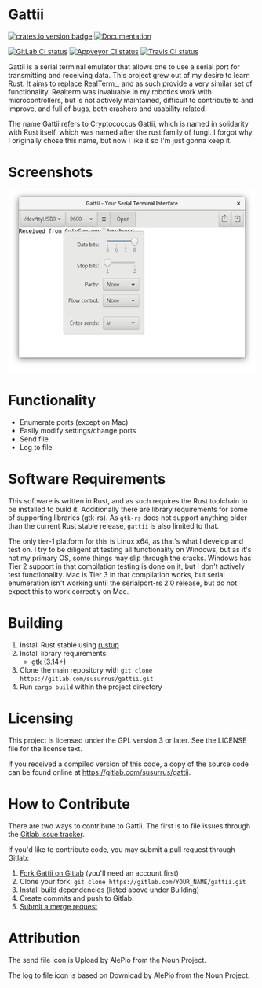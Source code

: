 Gattii
======
[![crates.io version badge](https://img.shields.io/crates/v/gattii.svg)](https://crates.io/crates/gattii)
[![Documentation](https://docs.rs/gattii/badge.svg)](https://docs.rs/crate/gattii)


[![GitLab CI status](https://gitlab.com/susurrus/gattii/badges/master/build.svg)](https://gitlab.com/susurrus/gattii/pipelines)
[![Appveyor CI status](https://ci.appveyor.com/api/projects/status/gitlab/Susurrus/gattii?svg=true&branch=master)](https://ci.appveyor.com/project/Susurrus/gattii)
[![Travis CI status](https://travis-ci.org/Susurrus/gattii.svg?branch=master)](https://travis-ci.org/Susurrus/gattii)

Gattii is a serial terminal emulator that allows one to use a serial port for transmitting and receiving data. This project grew out of my desire to learn [Rust]. It aims to replace RealTerm_, and as such provide a very similar set of functionality. Realterm was invaluable in my robotics work with microcontrollers, but is not actively maintained, difficult to contribute to and improve, and full of bugs, both crashers and usability related.

[Rust]: https://www.rust-lang.org
[Realterm]: http://realterm.sourceforge.net/

The name Gattii refers to Cryptococcus Gattii, which is named in solidarity with Rust itself, which was named after the rust family of fungi. I forgot why I originally chose this name, but now I like it so I'm just gonna keep it.

Screenshots
===========

![Screenshot of main window](screenshot.png?raw=true)

Functionality
=============

* Enumerate ports (except on Mac)
* Easily modify settings/change ports
* Send file
* Log to file

Software Requirements
=====================

This software is written in Rust, and as such requires the Rust toolchain to be installed to build it. Additionally there are library requirements for some of supporting libraries (gtk-rs). As `gtk-rs` does not support anything older than the current Rust stable release, `gattii` is also limited to that.

The only tier-1 platform for this is Linux x64, as that's what I develop and test on. I try to be diligent at testing all functionality on Windows, but as it's not my primary OS, some things may slip through the cracks. Windows has Tier 2 support in that compilation testing is done on it, but I don't actively test functionality. Mac is Tier 3 in that compilation works, but serial enumeration isn't working until the serialport-rs 2.0 release, but do not expect this to work correctly on Mac.

Building
========

1. Install Rust stable using [rustup](https://www.rustup.rs/)
2. Install library requirements:
    * [gtk (3.14+)](http://gtk-rs.org/docs-src/requirements)
3. Clone the main repository with `git clone https://gitlab.com/susurrus/gattii.git`
4. Run `cargo build` within the project directory

Licensing
=========

This project is licensed under the GPL version 3 or later. See the LICENSE file for the license text.

If you received a compiled version of this code, a copy of the source code can be found online at https://gitlab.com/susurrus/gattii.

How to Contribute
=================

There are two ways to contribute to Gattii. The first is to file issues through the [Gitlab issue tracker](https://gitlab.com/susurrus/gattii/issues).

If you'd like to contribute code, you may submit a pull request through Gitlab:
  1. [Fork Gattii on Gitlab](https://gitlab.com/susurrus/gattii/forks/new) (you'll need an account first)
  2. Clone your fork: `git clone https://gitlab.com/YOUR_NAME/gattii.git`
  3. Install build dependencies (listed above under Building)
  4. Create commits and push to Gitlab.
  5. [Submit a merge request](https://gitlab.com/susurrus/gattii/merge_requests/new)

Attribution
===========

The send file icon is Upload by AlePio from the Noun Project.

The log to file icon is based on Download by AlePio from the Noun Project.

